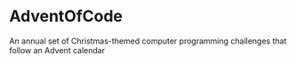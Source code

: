 # AdventOfCode
An annual set of Christmas-themed computer programming challenges that follow an Advent calendar
